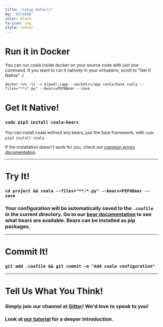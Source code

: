 ```yaml
---
title: "setup details"
bg: '#27ae60'
color: black
fa-icon: cog
style: center
---
```


# Run it in Docker

You can run coala inside docker on your source code with just one command. If you want to run it natively in your virtualenv, scroll to "Get It Native" :)

`docker run -ti -v $(pwd):/app --workdir=/app coala/base coala --files="**/*.py" --bears=PEP8Bear --save`

# Get It Native!

### `sudo pip3 install coala-bears`

You can install coala without any bears, just the bare framework, with
`sudo pip3 install coala`.

If the installation doesn't work for you, check out [common errors documentation](https://docs.coala.io/en/latest/Users/Install.html#installation-errors).

-------------------------

# Try It!

### `cd project && coala --files="**/*.py" --bears=PEP8Bear --save`

### Your configuration will be automatically saved to the `.coafile` in the current directory. Go to our [bear documentation](https://coala.io/languages) to see what bears are available. Bears can be installed as pip packages.

-------------------------

# Commit It!

### `git add .coafile && git commit -m "Add coala configuration"`

-------------------------

# Tell Us What You Think!

### Simply join our channel at [Gitter](https://coala.io/chat)! We'd love to speak to you!

### Look at [our tutorial](https://coala.io/tutorial) for a deeper introduction.
